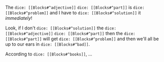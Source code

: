 The `dice: [[Blocks#^adjective]]` `dice: [[Blocks#^part]]` is `dice: [[Blocks#^problem]]` and I have to `dice: [[Blocks#^solution]]` it _immediately_!

Look, if I don't `dice: [[Blocks#^solution]]` the `dice: [[Blocks#^adjective]]` `dice: [[Blocks#^part]]` then the `dice: [[Blocks#^part]]` will get `dice: [[Blocks#^problem]]` and then we'll all be up to our ears in `dice: [[Blocks#^bad]]`.

According to `dice: [[Blocks#^books]]`, ...
